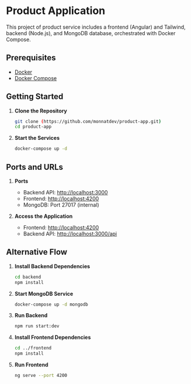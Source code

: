 # Product Application

This project of product service includes a frontend (Angular) and Tailwind, backend (Node.js), and MongoDB database, orchestrated with Docker Compose.

## Prerequisites

- [Docker](https://www.docker.com/get-started)
- [Docker Compose](https://docs.docker.com/compose/install/)

## Getting Started

1. **Clone the Repository**
    ```bash
    git clone (https://github.com/monnatdev/product-app.git)
    cd product-app
    ```

2. **Start the Services**
    ```bash
    docker-compose up -d
    ```

## Ports and URLs

1. **Ports**
    - Backend API: [http://localhost:3000](http://localhost:3000)
    - Frontend: [http://localhost:4200](http://localhost:4200)
    - MongoDB: Port 27017 (internal)

2. **Access the Application**
    - Frontend: [http://localhost:4200](http://localhost:4200)
    - Backend API: [http://localhost:3000/api](http://localhost:3000/api)

## Alternative Flow

1. **Install Backend Dependencies**
    ```bash
    cd backend
    npm install
    ```

2. **Start MongoDB Service**
    ```bash
    docker-compose up -d mongodb
    ```

3. **Run Backend**
    ```bash
    npm run start:dev
    ```

4. **Install Frontend Dependencies**
    ```bash
    cd ../frontend
    npm install
    ```

5. **Run Frontend**
    ```bash
    ng serve --port 4200
    ```